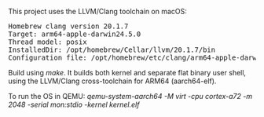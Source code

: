 This project uses the LLVM/Clang toolchain on macOS:

<pre>
Homebrew clang version 20.1.7  
Target: arm64-apple-darwin24.5.0  
Thread model: posix  
InstalledDir: /opt/homebrew/Cellar/llvm/20.1.7/bin  
Configuration file: /opt/homebrew/etc/clang/arm64-apple-darwin24.cfg
</pre>

Build using *make*. It builds both kernel and separate flat binary user shell, using the LLVM/Clang cross-toolchain for ARM64 (aarch64-elf).

To run the OS in QEMU: *qemu-system-aarch64 -M virt -cpu cortex-a72 -m 2048 -serial mon:stdio -kernel kernel.elf*
